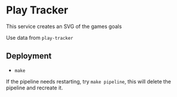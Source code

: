 # Play Tracker

This service creates an SVG of the games goals

Use data from `play-tracker`

## Deployment

- `make`

If the pipeline needs restarting, try `make pipeline`, this will delete the pipeline and recreate it.
